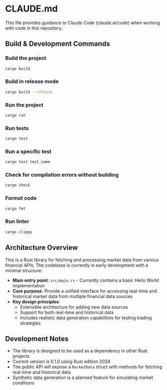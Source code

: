 # CLAUDE.md

This file provides guidance to Claude Code (claude.ai/code) when working with code in this repository.

## Build & Development Commands

### Build the project
```bash
cargo build
```

### Build in release mode
```bash
cargo build --release
```

### Run the project
```bash
cargo run
```

### Run tests
```bash
cargo test
```

### Run a specific test
```bash
cargo test test_name
```

### Check for compilation errors without building
```bash
cargo check
```

### Format code
```bash
cargo fmt
```

### Run linter
```bash
cargo clippy
```

## Architecture Overview

This is a Rust library for fetching and processing market data from various financial APIs. The codebase is currently in early development with a minimal structure:

- **Main entry point**: `src/main.rs` - Currently contains a basic Hello World implementation
- **Core purpose**: Provide a unified interface for accessing real-time and historical market data from multiple financial data sources
- **Key design principles**:
  - Extensible architecture for adding new data sources
  - Support for both real-time and historical data
  - Includes realistic data generation capabilities for testing trading strategies

## Development Notes

- The library is designed to be used as a dependency in other Rust projects
- Current version is 0.1.0 using Rust edition 2024
- The public API will expose a `MarketData` struct with methods for fetching real-time and historical data
- Synthetic data generation is a planned feature for simulating market conditions